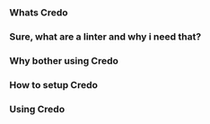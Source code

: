 ### Whats Credo

### Sure, what are a linter and why i need that?

### Why bother using Credo

### How to setup Credo

### Using Credo